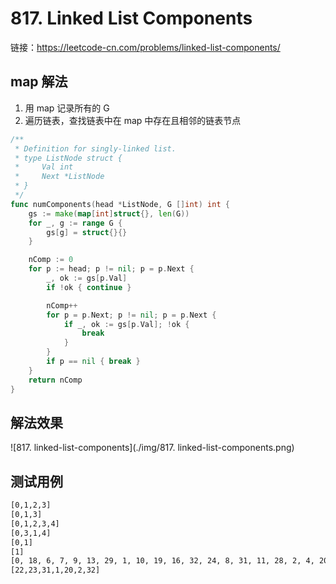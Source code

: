 # 817. Linked List Components

链接：https://leetcode-cn.com/problems/linked-list-components/

## map 解法

1. 用 map 记录所有的 G
2. 遍历链表，查找链表中在 map 中存在且相邻的链表节点

```go
/**
 * Definition for singly-linked list.
 * type ListNode struct {
 *     Val int
 *     Next *ListNode
 * }
 */
func numComponents(head *ListNode, G []int) int {
    gs := make(map[int]struct{}, len(G))
    for _, g := range G {
        gs[g] = struct{}{}
    }

    nComp := 0
    for p := head; p != nil; p = p.Next {
        _, ok := gs[p.Val]
        if !ok { continue }

        nComp++
        for p = p.Next; p != nil; p = p.Next {
            if _, ok := gs[p.Val]; !ok {
                break
            }
        }
        if p == nil { break }
    }
    return nComp
}
```

## 解法效果

![817. linked-list-components](./img/817. linked-list-components.png)

## 测试用例

```txt
[0,1,2,3]
[0,1,3]
[0,1,2,3,4]
[0,3,1,4]
[0,1]
[1]
[0, 18, 6, 7, 9, 13, 29, 1, 10, 19, 16, 32, 24, 8, 31, 11, 28, 2, 4, 20, 3, 27, 30, 23, 12, 22, 5, 17, 26, 15, 14, 33, 25, 21]
[22,23,31,1,20,2,32]
```

